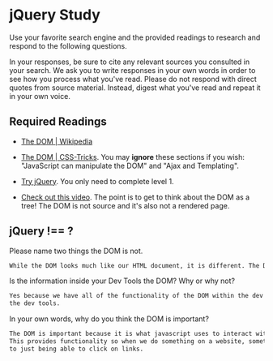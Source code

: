 # jQuery Study

Use your favorite search engine and the provided readings to research and
respond to the following questions.

In your responses, be sure to cite any relevant sources you consulted in your
search. We ask you to write responses in your own words in order to see how you
process what you've read. Please do not respond with direct quotes from source
material. Instead, digest what you've read and repeat it in your own voice.

## Required Readings

-   [The DOM | Wikipedia](https://en.wikipedia.org/wiki/Document_Object_Model)

-   [The DOM | CSS-Tricks](https://css-tricks.com/dom/). You may **ignore**
    these sections if you wish: "JavaScript can manipulate the DOM" and "Ajax
    and Templating".

-   [Try jQuery](http://try.jquery.com/). You only need to complete level 1.

-   [Check out this video](https://www.youtube.com/watch?v=n1cKlKM3jYI). The
point is to get to think about the DOM as a tree! The DOM is not source and
it's also not a rendered page.

## jQuery !== ?

Please name two things the DOM is not.

```md
While the DOM looks much like our HTML document, it is different. The DOM is also not the View Source.
```

Is the information inside your Dev Tools the DOM? Why or why not?

```md
Yes because we have all of the functionality of the DOM within the dev tools. So, we can manipulate our HTML using
the dev tools.
```

In your own words, why do you think the DOM is important?

```md
The DOM is important because it is what javascript uses to interact with the HTML and the browsers.
This provides functionality so when we do something on a website, something else happens as opposed
to just being able to click on links.
```

